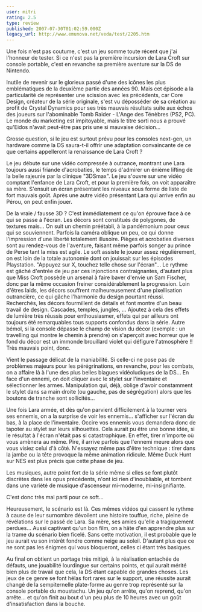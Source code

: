 ```yaml
---
user: mitri
rating: 2.5
type: review
published: 2007-07-30T01:02:59.000Z
legacy_url: http://www.emunova.net/veda/test/2205.htm
---
```

Une fois n'est pas coutume, c'est un jeu somme toute récent que j'ai l'honneur de tester. Si ce n'est pas la première incursion de Lara Croft sur console portable, c'est en revanche sa première aventure sur la DS de Nintendo.  

  

Inutile de revenir sur le glorieux passé d'une des icônes les plus emblématiques de la deuxième partie des années 90\. Mais cet épisode a la particularité de représenter une scission avec les précédents, car Core Design, créateur de la série originale, s'est vu déposséder de sa création au profit de Crystal Dynamics pour ses très mauvais résultats suite aux échos des joueurs sur l'abominable Tomb Raider - L'Ange des Ténèbres (PS2, PC). Le monde du marketing est impitoyable, mais le titre sorti nous a prouvé qu'Eidos n'avait peut-être pas pris une si mauvaise décision...  

  

Grosse question, si le jeu est surtout prévu pour les consoles next-gen, un hardware comme la DS saura-t-il offrir une adaptation convaincante de ce que certains appelleront la renaissance de Lara Croft ?  

  

Le jeu débute sur une vidéo compressée à outrance, montrant une Lara toujours aussi friande d'acrobaties, le temps d'admirer un énième lifting de la belle rajeunie par la clinique "3DSmax". Le jeu s'ouvre sur une vidéo comptant l'enfance de Lara Croft, et pour la première fois, on voit apparaître sa mère. S'ensuit un écran présentant les niveaux sous forme de liste de fort mauvais goût. Après une autre vidéo présentant Lara qui arrive enfin au Pérou, on peut enfin jouer.  

  

De la vraie / fausse 3D ? C'est immédiatement ce qu'on éprouve face à ce qui se passe à l'écran. Les décors sont constitués de polygones, de textures mais... On suit un chemin préétabli, à la pandémonium pour ceux qui se souviennent. Parfois la caméra oblique un peu, ce qui donne l'impression d'une liberté totalement illusoire. Pièges et acrobaties diverses sont au rendez-vous de l'aventure, faisant même parfois songer au prince de Perse tant la miss est agile. Le soft assiste le joueur assez régulièrement, on est loin de la totale autonomie dont on jouissait sur les épisodes Playstation. "Appuyez sur X, touchez telle chose sur l'écran"... Le rythme est gâché d'entrée de jeu par ces injonctions contraignantes, d'autant plus que Miss Croft possède un arsenal à faire baver d'envie un Sam Fischer, donc par la même occasion freiner considérablement la progression. Loin d'êtres laids, les décors souffrent malheureusement d'une pixellisation outrancière, ce qui gâche l'harmonie du design pourtant réussi. Recherchés, les décors fourmillent de détails et font montre d'un beau travail de design. Cascades, temples, jungles, ... Ajoutez à cela des effets de lumière très réussis pour enthousiasmer, effets qui par ailleurs ont toujours été remarquables tous supports confondus dans la série. Autre bémol, si la console dépasse le champ de vision du décor (exemple : un travelling qui montre le chemin à prendre) on s'aperçoit avec horreur que le fond du décor est un immonde brouillard violet qui défigure l'atmosphère !! Très mauvais point, donc.  

  

Vient le passage délicat de la maniabilité. Si celle-ci ne pose pas de problèmes majeurs pour les pérégrinations, en revanche, pour les combats, on a affaire là à l'une des plus belles blagues vidéoludiques de la DS... En face d'un ennemi, on doit cliquer avec le stylet sur l'inventaire et sélectionner les armes. Manipulation qui, déjà, oblige d'avoir constamment le stylet dans sa main droite (ou gauche, pas de ségrégation) alors que les boutons de tranche sont sollicités...   

Une fois Lara armée, et dès qu'on parvient difficilement à la tourner vers ses ennemis, on a la surprise de voir les ennemis... s'afficher sur l'écran du bas, à la place de l'inventaire. Occire vos ennemis vous demandera donc de tapoter au stylet sur leurs silhouettes. Cela aurait pu être une bonne idée, si le résultat à l'écran n'était pas si catastrophique. En effet, tirer n'importe où vous amènera au même. Pire, il arrive parfois que l'ennemi meure alors que vous visiez celui d'à côté. N'essayez même pas d'être technique : tirer dans la jambe ou la tête provoque la même animation ridicule. Même Duck Hunt sur NES est plus précis que cette phase de jeu.  

  

Les musiques, autre point fort de la série même si elles se font plutôt discrètes dans les opus précédents, n'ont ici rien d'inoubliable, et tombent dans une variété de musique d'ascenseur mi-moderne, mi-insignifiante.  

  

C'est donc très mal parti pour ce soft...  

  

Heureusement, le scénario est là. Ces mêmes vidéos qui cassent le rythme à cause de leur surnombre dévoilent une histoire touffue, riche, pleine de révélations sur le passé de Lara. Sa mère, ses amies qu'elle a tragiquement perdues... Aussi captivant qu'un bon film, on a hâte d'en apprendre plus sur la trame du scénario bien ficelé. Sans cette motivation, il est probable que le jeu aurait vu son intérêt fondre comme neige au soleil. D'autant plus que ce ne sont pas les énigmes qui vous bloqueront, celles ci étant très basiques.  

  

Au final on obtient un portage très mitigé, à la réalisation entachée de défauts, une jouabilité lourdingue sur certains points, et qui aurait mérité bien plus de travail que cela, la DS étant capable de grandes choses. Les jeux de ce genre se font hélas fort rares sur le support, une réussite aurait changé de la sempiternelle plate-forme au genre trop représenté sur la console portable du moustachu. Un jeu qu'on arrête, qu'on reprend, qu'on arrête... et qu'on finit au bout d'un peu plus de 10 heures avec un goût d'insatisfaction dans la bouche.